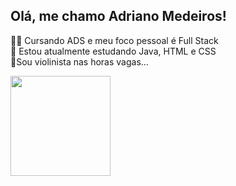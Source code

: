 ## Olá, me chamo Adriano Medeiros!
🐱‍💻 Cursando ADS e meu foco pessoal é Full Stack<br>
🌱 Estou atualmente estudando Java, HTML e CSS<br>
🎻Sou violinista nas horas vagas...<br>
<div>
    <a href="https://github.com/AdrianoMedeirosDev">
    <img height="160px" src="https://github-readme-stats.vercel.app/api?username=AdrianoMedeirosDev&show_icons=true&theme=radical"/>    
    <img height="160px" src="https://github-readme-stats.vercel.app/api/top-langs/?username=AdrianoMedeirosDev&layout=compact/>
</div>


